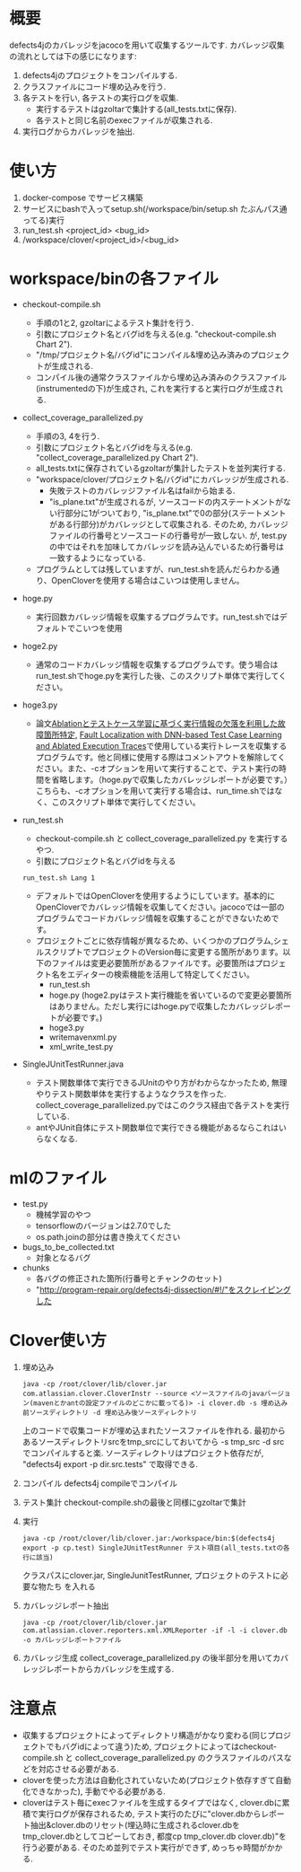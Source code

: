 # 概要
defects4jのカバレッジをjacocoを用いて収集するツールです.
カバレッジ収集の流れとしては下の感じになります:
1. defects4jのプロジェクトをコンパイルする.
2. クラスファイルにコード埋め込みを行う.
3. 各テストを行い, 各テストの実行ログを収集.
    - 実行するテストはgzoltarで集計する(all_tests.txtに保存).
    - 各テストと同じ名前のexecファイルが収集される.
4. 実行ログからカバレッジを抽出.

# 使い方
1. docker-compose でサービス構築
2. サービスにbashで入ってsetup.sh(/workspace/bin/setup.sh たぶんパス通ってる)実行
3. run_test.sh <project_id> <bug_id>
4. /workspace/clover/<project_id>/<bug_id>

# workspace/binの各ファイル
- checkout-compile.sh
    - 手順の1と2, gzoltarによるテスト集計を行う.
    - 引数にプロジェクト名とバグidを与える(e.g. "checkout-compile.sh Chart 2").
    - "/tmp/プロジェクト名/バグid"にコンパイル&埋め込み済みのプロジェクトが生成される.
    - コンパイル後の通常クラスファイルから埋め込み済みのクラスファイル(instrumentedの下)が生成され, これを実行すると実行ログが生成される.

- collect_coverage_parallelized.py
    - 手順の3, 4を行う.
    - 引数にプロジェクト名とバグidを与える(e.g. "collect_coverage_parallelized.py Chart 2").
    - all_tests.txtに保存されているgzoltarが集計したテストを並列実行する.
    - "workspace/clover/プロジェクト名/バグid"にカバレッジが生成される.
        - 失敗テストのカバレッジファイル名はfailから始まる.
        - "is_plane.txt"が生成されるが, ソースコードの内ステートメントがない行部分に1がついており, "is_plane.txt"で0の部分(ステートメントがある行部分)がカバレッジとして収集される. そのため, カバレッジファイルの行番号とソースコードの行番号が一致しない. が, test.pyの中ではそれを加味してカバレッジを読み込んでいるため行番号は一致するようになっている.
    - プログラムとしては残していますが、run_test.shを読んだらわかる通り、OpenCloverを使用する場合はこいつは使用しません。

- hoge.py
    - 実行回数カバレッジ情報を収集するプログラムです。run_test.shではデフォルトでこいつを使用
- hoge2.py
    - 通常のコードカバレッジ情報を収集するプログラムです。使う場合はrun_test.shでhoge.pyを実行した後、このスクリプト単体で実行してください。
- hoge3.py
    - 論文[Ablationとテストケース学習に基づく実行情報の欠落を利用した故障箇所特定](../../masterthesis2024.pdf), [Fault Localization with DNN-based Test Case Learning and Ablated Execution Traces](../../ISE2023-ikeda_t.pdf)で使用している実行トレースを収集するプログラムです。他と同様に使用する際はコメントアウトを解除してください。また、-cオプションを用いて実行することで、テスト実行の時間を省略します。（hoge.pyで収集したカバレッジレポートが必要です。）こちらも、-cオプションを用いて実行する場合は、run_time.shではなく、このスクリプト単体で実行してください。
        
- run_test.sh
    - checkout-compile.sh と collect_coverage_parallelized.py を実行するやつ.
    - 引数にプロジェクト名とバグidを与える
    ```shell:e.g.
    run_test.sh Lang 1
    ```
    - デフォルトではOpenCloverを使用するようにしています。基本的にOpenCloverでカバレッジ情報を収集してください。jacocoでは一部のプログラムでコードカバレッジ情報を収集することができないためです。
    - プロジェクトごとに依存情報が異なるため、いくつかのプログラム,シェルスクリプトでプロジェクトのVersion毎に変更する箇所があります。以下のファイルは変更必要箇所があるファイルです。必要箇所はプロジェクト名をエディターの検索機能を活用して特定してください。
        - run_test.sh
        - hoge.py (hoge2.pyはテスト実行機能を省いているので変更必要箇所はありません。ただし実行にはhoge.pyで収集したカバレッジレポートが必要です。)
        - hoge3.py
        - writemavenxml.py
        - xml_write_test.py

- SingleJUnitTestRunner.java
    - テスト関数単体で実行できるJUnitのやり方がわからなかったため, 無理やりテスト関数単体を実行するようなクラスを作った. collect_coverage_parallelized.pyではこのクラス経由で各テストを実行している.
    - antやJUnit自体にテスト関数単位で実行できる機能があるならこれはいらなくなる.

# mlのファイル
- test.py
    - 機械学習のやつ
    - tensorflowのバージョンは2.7.0でした
    - os.path.joinの部分は書き換えてください
- bugs_to_be_collected.txt
    - 対象となるバグ
- chunks
    - 各バグの修正された箇所(行番号とチャンクのセット)
    - "http://program-repair.org/defects4j-dissection/#!/"をスクレイピングした

# Clover使い方
1. 埋め込み
    ```
    java -cp /root/clover/lib/clover.jar com.atlassian.clover.CloverInstr --source <ソースファイルのjavaバージョン(mavenとかantの設定ファイルのどこかに載ってる)> -i clover.db -s 埋め込み前ソースディレクトリ -d 埋め込み後ソースディレクトリ
    ```
    上のコードで収集コードが埋め込まれたソースファイルを作れる. 最初からあるソースディレクトリsrcをtmp_srcにしておいてから -s tmp_src -d src でコンパイルすると楽. ソースディレクトリはプロジェクト依存だが, "defects4j export -p dir.src.tests" で取得できる.

2. コンパイル
    defects4j compileでコンパイル

3. テスト集計
    checkout-compile.shの最後と同様にgzoltarで集計

4. 実行
    ```
    java -cp /root/clover/lib/clover.jar:/workspace/bin:$(defects4j export -p cp.test) SingleJUnitTestRunner テスト項目(all_tests.txtの各行に該当) 
    ```
    クラスパスにclover.jar, SingleJunitTestRunner, プロジェクトのテストに必要な物たち を入れる

5. カバレッジレポート抽出
    ```
    java -cp /root/clover/lib/clover.jar com.atlassian.clover.reporters.xml.XMLReporter -if -l -i clover.db -o カバレッジレポートファイル
    ```

6. カバレッジ生成
   collect_coverage_parallelized.py の後半部分を用いてカバレッジレポートからカバレッジを生成する.


# 注意点
- 収集するプロジェクトによってディレクトリ構造がかなり変わる(同じプロジェクトでもバグidによって違う)ため, プロジェクトによってはcheckout-compile.sh と collect_coverage_parallelized.py のクラスファイルのパスなどを対応させる必要がある.
- cloverを使った方法は自動化されていないため(プロジェクト依存すぎて自動化できなかった), 手動でやる必要がある. 
- cloverはテスト毎にexecファイルを生成するタイプではなく, clover.dbに累積で実行ログが保存されるため, テスト実行のたびに"clover.dbからレポート抽出&clover.dbのリセット(埋込時に生成されるclover.dbをtmp_clover.dbとしてコピーしておき, 都度cp tmp_clover.db clover.db)"を行う必要がある. そのため並列でテスト実行ができず, めっちゃ時間がかかる.
